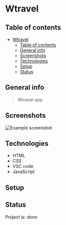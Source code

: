 # Wtravel
## Table of contents

- [Wtravel](#wtravel)
	- [Table of contents](#table-of-contents)
	- [General info](#general-info)
	- [Screenshots](#screenshots)
	- [Technologies](#technologies)
	- [Setup](#setup)
	- [Status](#status)


## General info

> Wtravel app 

## Screenshots

![Example screenshot](../../Desktop/Travel-app/img/homepage.jpg)

## Technologies

- HTML
- CSS
- VSC code
- JavaScript


## Setup





## Status

Project is: _done_



